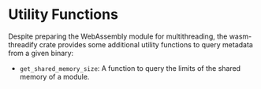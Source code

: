 # Utility Functions
Despite preparing the WebAssembly module for multithreading, the wasm-threadify crate provides some additional utility functions to query metadata from a given binary:

- `get_shared_memory_size`: A function to query the limits of the shared memory of a module.